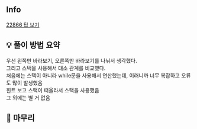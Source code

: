 ## Info
[22866 탑 보기](https://www.acmicpc.net/problem/22866)

## 💡 풀이 방법 요약
우선 왼쪽만 바라보기, 오른쪽만 바라보기를 나눠서 생각했다.  
그리고 스택을 사용해서 대소 관계를 비교했다.  
처음에는 스택이 아니라 while문을 사용해서 연산했는데, 이러니까 너무 복잡하고 오류도 많이 발생했음  
힌트 보고 스택이 떠올라서 스택을 사용했음  
그 외에는 별 거 없음  

## 🙂 마무리


